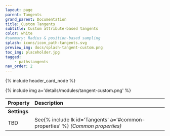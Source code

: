 ```yaml
---
layout: page
parent: Tangents
grand_parent: Documentation
title: Custom Tangents
subtitle: Custom attribute-based tangents
color: white
#summary: Radius & position-based sampling
splash: icons/icon_path-tangents.svg
preview_img: docs/splash-tangent-custom.png
toc_img: placeholder.jpg
tagged: 
    - pathstangents
nav_order: 2
---
```


{% include header_card_node %}

{% include img a='details/modules/tangent-custom.png' %} 

| Property       | Description          |
|:-------------|:------------------|
|**Settings**||
| TBD           | See{% include lk id='Tangents' a='#common-properties' %} *(Common properties)* |
